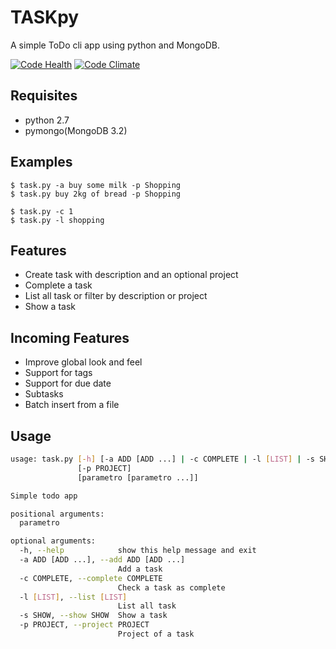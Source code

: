 # TASKpy

A simple ToDo cli app using python and MongoDB.

[![Code Health](https://landscape.io/github/mattgaviota/taskpy/master/landscape.svg?style=flat)](https://landscape.io/github/mattgaviota/taskpy/master)
[![Code Climate](https://codeclimate.com/github/mattgaviota/taskpy/badges/gpa.svg)](https://codeclimate.com/github/mattgaviota/taskpy)

## Requisites

* python 2.7
* pymongo(MongoDB 3.2)

## Examples
```
$ task.py -a buy some milk -p Shopping
$ task.py buy 2kg of bread -p Shopping

$ task.py -c 1
$ task.py -l shopping
```

## Features

* Create task with description and an optional project
* Complete a task
* List all task or filter by description or project
* Show a task

## Incoming Features

* Improve global look and feel
* Support for tags
* Support for due date
* Subtasks
* Batch insert from a file

## Usage

```bash
usage: task.py [-h] [-a ADD [ADD ...] | -c COMPLETE | -l [LIST] | -s SHOW]
               [-p PROJECT]
               [parametro [parametro ...]]

Simple todo app

positional arguments:
  parametro

optional arguments:
  -h, --help            show this help message and exit
  -a ADD [ADD ...], --add ADD [ADD ...]
                        Add a task
  -c COMPLETE, --complete COMPLETE
                        Check a task as complete
  -l [LIST], --list [LIST]
                        List all task
  -s SHOW, --show SHOW  Show a task
  -p PROJECT, --project PROJECT
                        Project of a task
```
